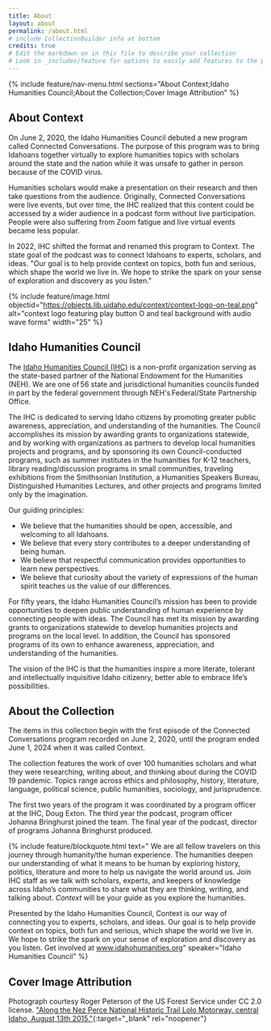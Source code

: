 ```yaml
---
title: About
layout: about
permalink: /about.html
# include CollectionBuilder info at bottom
credits: true
# Edit the markdown on in this file to describe your collection
# Look in _includes/feature for options to easily add features to the page
---
```


{% include feature/nav-menu.html sections="About Context;Idaho Humanities Council;About the Collection;Cover Image Attribution" %}

## About Context 

On June 2, 2020, the Idaho Humanities Council debuted a new program called Connected Conversations. The purpose of this program was to bring Idahoans together virtually to explore humanities topics with scholars around the state and the nation while it was unsafe to gather in person because of the COVID virus. 

Humanities scholars would make a presentation on their research and then take questions from the audience. Originally, Connected Conversations were live events, but over time, the IHC realized that this content could be accessed by a wider audience in a podcast form without live participation. People were also suffering from Zoom fatigue and live virtual events became less popular. 

In 2022, IHC shifted the format and renamed this program to Context. The state goal of the podcast was to connect Idahoans to experts, scholars, and ideas. "Our goal is to help provide context on topics, both fun and serious, which shape the world we live in. We hope to strike the spark on your sense of exploration and discovery as you listen."

{% include feature/image.html objectid="https://objects.lib.uidaho.edu/context/context-logo-on-teal.png" alt="context logo featuring play button O and teal background with audio wave forms" width="25" %}

## Idaho Humanities Council 

The [Idaho Humanities Council (IHC)](https://idahohumanities.org/) is a non-profit organization serving as the state-based partner of the National Endowment for the Humanities (NEH). We are one of 56 state and jurisdictional humanities councils funded in part by the federal government through NEH's Federal/State Partnership Office. 

The IHC is dedicated to serving Idaho citizens by promoting greater public awareness, appreciation, and understanding of the humanities. The Council accomplishes its mission by awarding grants to organizations statewide, and by working with organizations as partners to develop local humanities projects and programs, and by sponsoring its own Council-conducted programs, such as summer institutes in the humanities for K-12 teachers, library reading/discussion programs in small communities, traveling exhibitions from the Smithsonian Institution, a Humanities Speakers Bureau, Distinguished Humanities Lectures, and other projects and programs limited only by the imagination. 

Our guiding principles:

- We believe that the humanities should be open, accessible, and welcoming to all Idahoans. 
- We believe that every story contributes to a deeper understanding of being human. 
- We believe that respectful communication provides opportunities to learn new perspectives. 
- We believe that curiosity about the variety of expressions of the human spirit teaches us the value of our differences. 

For fifty years, the Idaho Humanities Council’s mission has been to provide opportunities to deepen public understanding of human experience by connecting people with ideas. The Council has met its mission by awarding grants to organizations statewide to develop humanities projects and programs on the local level. In addition, the Council has sponsored programs of its own to enhance awareness, appreciation, and understanding of the humanities. 

The vision of the IHC is that the humanities inspire a more literate, tolerant and intellectually inquisitive Idaho citizenry, better able to embrace life’s possibilities. 

## About the Collection 

The items in this collection begin with the first episode of the Connected Conversations program recorded on June 2, 2020, until the program ended June 1, 2024 when it was called Context. 

The collection features the work of over 100 humanities scholars and what they were researching, writing about, and thinking about during the COVID 19 pandemic. Topics range across ethics and philosophy, history, literature, language, political science, public humanities, sociology, and jurisprudence.  

The first two years of the program it was coordinated by a program officer at the IHC, Doug Exton. The third year the podcast, program officer Johanna Bringhurst joined the team. The final year of the podcast, director of programs Johanna Bringhurst produced. 

{% include feature/blockquote.html text="
We are all fellow travelers on this journey through humanity/the human experience. The humanities deepen our understanding of what it means to be human by exploring history, politics, literature and more to help us navigate the world around us. Join IHC staff as we talk with scholars, experts, and keepers of knowledge across Idaho’s communities to share what they are thinking, writing, and talking about. *Context* will be your guide as you explore the humanities.

Presented by the Idaho Humanities Council, Context is our way of connecting you to experts, scholars, and ideas. Our goal is to help provide context on topics, both fun and serious, which shape the world we live in. We hope to strike the spark on your sense of exploration and discovery as you listen. Get involved at www.idahohumanities.org" speaker="Idaho Humanities Council" %}

## Cover Image Attribution

Photograph courtesy Roger Peterson of the US Forest Service under CC 2.0 license. ["Along the Nez Perce National Historic Trail Lolo Motorway, central Idaho, August 13th 2015."](https://www.flickr.com/photos/fsnorthernregion/20521907423/){:target="_blank" rel="noopener"} 
